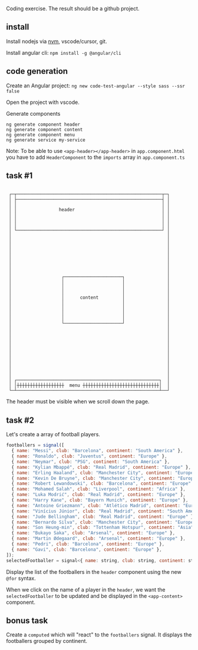 Coding exercise. The result should be a github project.

## install

Install nodejs via [nvm](https://github.com/nvm-sh/nvm), vscode/cursor, git.

Install angular cli:
`npm install -g @angular/cli`

## code generation

Create an Angular project:
`ng new code-test-angular --style sass --ssr false`

Open the project with vscode.

Generate components

```
ng generate component header
ng generate component content
ng generate component menu
ng generate service my-service
```

Note: To be able to use `<app-header></app-header>` in `app.component.html` you have to add `HeaderComponent` to the `imports` array in `app.component.ts`

## task #1

```

 ┌─┬───────────────────────────────────────────────────────┬─┐
 │ ├───────────────────────────────────────────────────────┤ │
 │ │                                                       │ │
 │ │                header                                 │ │
 │ │                                                       │ │
 │ │                                                       │ │
 │ │                                                       │ │
 │ └───────────────────────────────────────────────────────┘ │
 │                                                           │
 │                                                           │
 │                                                           │
 │                                                           │
 │                                                           │
 │                                                           │
 │                                                           │
 │                                                           │
 │                   ┌──────────────────────┐                │
 │                   │                      │                │
 │                   │                      │                │
 │                   │                      │                │
 │                   │      content         │                │
 │                   │                      │                │
 │                   │                      │                │
 │                   │                      │                │
 │                   │                      │                │
 │                   └──────────────────────┘                │
 │                                                           │
 │                                                           │
 │                                                           │
 │                                                           │
 │                                                           │
 │                                                           │
 │                                                           │
 │                                                           │
 │                                                           │
 │                                                           │
 │ ┌──────────────────────────────────────────────────────┐  │
 │ │┼┼┼┼┼┼┼┼┼┼┼┼┼┼┼┼┼┼  menu ┼┼┼┼┼┼┼┼┼┼┼┼┼┼┼┼┼┼┼┼┼┼┼┼┼┼┼┼┼│  │
 └─┴──────────────────────────────────────────────────────┴──┘

```

The header must be visible when we scroll down the page.

## task #2

Let's create a array of football players.

```javascript
footballers = signal([
  { name: "Messi", club: "Barcelona", continent: "South America" },
  { name: "Ronaldo", club: "Juventus", continent: "Europe" },
  { name: "Neymar", club: "PSG", continent: "South America" },
  { name: "Kylian Mbappé", club: "Real Madrid", continent: "Europe" },
  { name: "Erling Haaland", club: "Manchester City", continent: "Europe" },
  { name: "Kevin De Bruyne", club: "Manchester City", continent: "Europe" },
  { name: "Robert Lewandowski", club: "Barcelona", continent: "Europe" },
  { name: "Mohamed Salah", club: "Liverpool", continent: "Africa" },
  { name: "Luka Modrić", club: "Real Madrid", continent: "Europe" },
  { name: "Harry Kane", club: "Bayern Munich", continent: "Europe" },
  { name: "Antoine Griezmann", club: "Atlético Madrid", continent: "Europe" },
  { name: "Vinícius Júnior", club: "Real Madrid", continent: "South America" },
  { name: "Jude Bellingham", club: "Real Madrid", continent: "Europe" },
  { name: "Bernardo Silva", club: "Manchester City", continent: "Europe" },
  { name: "Son Heung-min", club: "Tottenham Hotspur", continent: "Asia" },
  { name: "Bukayo Saka", club: "Arsenal", continent: "Europe" },
  { name: "Martin Ødegaard", club: "Arsenal", continent: "Europe" },
  { name: "Pedri", club: "Barcelona", continent: "Europe" },
  { name: "Gavi", club: "Barcelona", continent: "Europe" },
]);
selectedFootballer = signal<{ name: string, club: string, continent: string } | null>(null)
```

Display the list of the footballers in the `header` component using the new `@for` syntax.

When we click on the name of a  player in the `header`, we want the `selectedFootballer` to be updated and be displayed in the `<app-content>` component.

## bonus task

Create a `computed` which will "react" to the `footballers` signal. It displays the footballers grouped by continent.